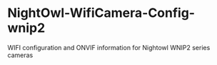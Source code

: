 # NightOwl-WifiCamera-Config-wnip2
WIFI configuration and ONVIF information for Nightowl WNIP2 series cameras
